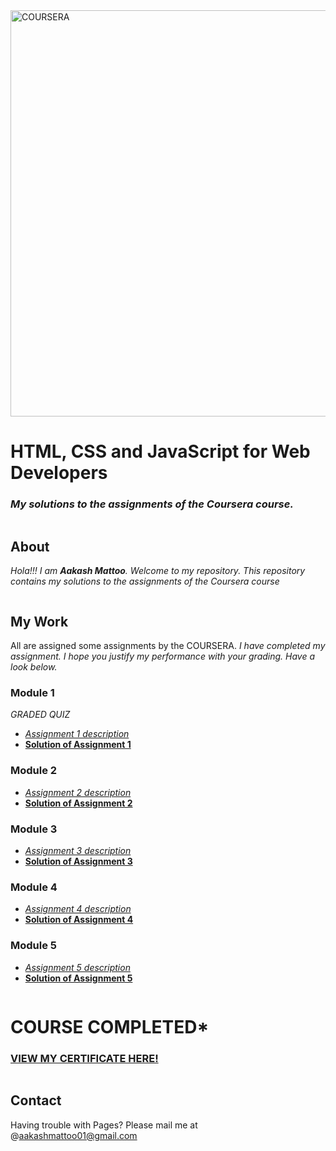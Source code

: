 <img src = "http://mma.prnewswire.com/media/482639/Coursera_Logo.jpg?w=950" width = 650 alt="COURSERA">

# HTML, CSS and JavaScript for Web Developers
### *My solutions to the assignments of the Coursera course.*

```markdown

```
## About
*Hola!!! I am **Aakash Mattoo**. Welcome to my repository.
This repository contains my solutions to the assignments of the Coursera course*
```markdown

```
## My Work
All are assigned some assignments by the COURSERA. *I have completed my assignment. 
I hope you justify my performance with your grading. Have a look below.*

### Module 1 
*GRADED QUIZ*

- *[Assignment 1 description]( https://aakashmattoo.github.io/COURSERA/mod-1-sol/1.html)*
- **[Solution of Assignment 1](https://aakashmattoo.github.io/COURSERA/mod-1-sol/1.html)**

### Module 2 

- *[Assignment 2 description]( https://github.com/jhu-ep-coursera/fullstack-course4/blob/master/assignments/assignment2/Assignment-2.md)*
- **[Solution of Assignment 2](https://aakashmattoo.github.io/COURSERA/mod-2-sol/index1.html)**

### Module 3 

* *[Assignment 3 description](https://github.com/jhu-ep-coursera/fullstack-course4/blob/master/assignments/assignment3/Assignment-3.md)*
* **[Solution of Assignment 3](https://aakashmattoo.github.io/COURSERA/mod-3-sol/index2.html)**

### Module 4 

* *[Assignment 4 description](https://github.com/jhu-ep-coursera/fullstack-course4/blob/master/assignments/assignment4/Assignment-4.md)*
* **[Solution of Assignment 4](https://aakashmattoo.github.io/COURSERA/mod-4-sol/index3.html)**

### Module 5

* *[Assignment 5 description](https://github.com/jhu-ep-coursera/fullstack-course4/blob/master/assignments/assignment5/Assignment-5.md)*
* **[Solution of Assignment 5](https://aakashmattoo.github.io/COURSERA/mod-5-sol)**


```markdown  

```
# COURSE COMPLETED*
### [VIEW MY CERTIFICATE HERE!](https://www.coursera.org/account/accomplishments/records/HHHY5Z5ZE2WL?utm_source=link&utm_medium=certificate&utm_content=cert_image&utm_campaign=sharing_cta&utm_product=course)
```markdown  

```
## Contact
Having trouble with Pages? Please mail me at  @aakashmattoo01@gmail.com



